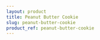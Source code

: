 ```yaml
---
layout: product
title: Peanut Butter Cookie
slug: peanut-butter-cookie
product_ref: peanut-butter-cookie
---
```

